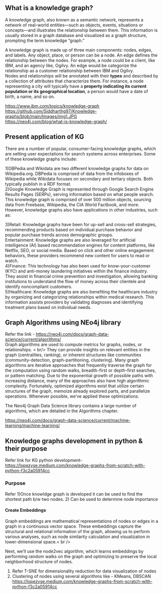 ## What is a knowledge graph?
A knowledge graph, also known as a semantic network, represents a network of real-world entities—such as objects, events, situations or concepts—and illustrates the relationship between them. This information is usually stored in a graph database and visualized as a graph structure, prompting the term knowledge “graph.”

A knowledge graph is made up of three main components: nodes, edges, and labels. Any object, place, or person can be a node. An edge defines the relationship between the nodes. For example, a node could be a client, like IBM, and an agency like, Ogilvy. An edge would be categorize the relationship as a customer relationship between IBM and Ogilvy. <br />
Nodes and relationships will be annotated with their **types** and described by a collection of attributes that characterize them. For instance, a node representing a city will typically have a **property indicating its current population or its geographical location**, a person would have a date of birth, a name, and so on.


https://www.ibm.com/topics/knowledge-graph  <br />
https://github.com/Siddharthg97/Knowledge-graphs/blob/main/Images/img1.JPG <br />https://neo4j.com/blog/what-is-knowledge-graph/ <br />

## Present application of KG
There are a number of popular, consumer-facing knowledge graphs, which are setting user expectations for search systems across enterprises. Some of these knowledge graphs include:<br />

1)DBPedia and Wikidata are two different knowledge graphs for data on Wikipedia.org. DBPedia is comprised of data from the infoboxes of Wikipedia while Wikidata focuses on secondary and tertiary objects. Both typically publish in a RDF format.  <br />
2)Google Knowledge Graph is represented through Google Search Engine Results Pages (SERPs), serving information based on what people search. This knowledge graph is comprised of over 500 million objects, sourcing data from Freebase, Wikipedia, the CIA World Factbook, and more. <br />
However, knowledge graphs also have applications in other industries, such as:

3)Retail: Knowledge graphs have been for up-sell and cross-sell strategies, recommending products based on individual purchase behavior and popular purchase trends across demographic groups. <br />
Entertainment: Knowledge graphs are also leveraged for artificial intelligence (AI) based recommendation engines for content platforms, like Netflix, SEO, or social media. Based on click and other online engagement behaviors, these providers recommend new content for users to read or watch.<br />
4)Finance: This technology has also been used for know-your-customer (KYC) and anti-money laundering initiatives within the finance industry. They assist in financial crime prevention and investigation, allowing banking institutions to understand the flow of money across their clientele and identify noncompliant customers.<br />
5)Healthcare: Knowledge graphs are also benefiting the healthcare industry by organizing and categorizing relationships within medical research. This information assists providers by validating diagnoses and identifying treatment plans based on individual needs. 

## Graph Algorithms using NEo4j library
Refer the link - https://neo4j.com/docs/graph-data-science/current/algorithms/ <br />
Graph algorithms are used to compute metrics for graphs, nodes, or relationships. < br/>
They can provide insights on relevant entities in the graph (centralities, ranking), or inherent structures like communities (community-detection, graph-partitioning, clustering).
Many graph algorithms are iterative approaches that frequently traverse the graph for the computation using random walks, breadth-first or depth-first searches, or pattern matching.
Due to the exponential growth of possible paths with increasing distance, many of the approaches also have high algorithmic complexity.
Fortunately, optimized algorithms exist that utilize certain structures of the graph, memoize already explored parts, and parallelize operations. Whenever possible, we’ve applied these optimizations.

The Neo4j Graph Data Science library contains a large number of algorithms, which are detailed in the Algorithms chapter. <br />

https://neo4j.com/docs/graph-data-science/current/machine-learning/machine-learning/

## Knowledge graphs development in python & their purpose
Refer link for KG python development- https://lopezyse.medium.com/knowledge-graphs-from-scratch-with-python-f3c2a05914cc <br />

### Purpose
Refer
1)Once knowldge graph is developed it can be used to find the shortest path b/w two nodes.
2) Can be used to determine node importance
#### Create Embeddings
Graph embeddings are mathematical representations of nodes or edges in a graph in a continuous vector space. These embeddings capture the structural and relational information of the graph, allowing us to perform various analyses, such as node similarity calculation and visualization in lower-dimensional space.< br />

Next, we’ll use the node2vec algorithm, which learns embeddings by performing random walks on the graph and optimizing to preserve the local neighborhood structure of nodes. <br />

1) Refer T-SNE for dimensionality reduction for data visualization of nodes <br />
2) Clustering of nodes using several algorithms like - KMeans, DBSCAN <br />
https://lopezyse.medium.com/knowledge-graphs-from-scratch-with-python-f3c2a05914cc

